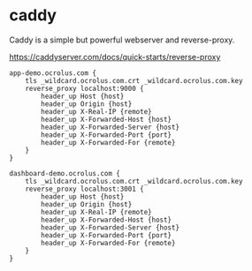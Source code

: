 # caddy

Caddy is a simple but powerful webserver and reverse-proxy.

https://caddyserver.com/docs/quick-starts/reverse-proxy

```caddy
app-demo.ocrolus.com {
	tls _wildcard.ocrolus.com.crt _wildcard.ocrolus.com.key
	reverse_proxy localhost:9000 {
		header_up Host {host}
		header_up Origin {host}
		header_up X-Real-IP {remote}
		header_up X-Forwarded-Host {host}
		header_up X-Forwarded-Server {host}
		header_up X-Forwarded-Port {port}
		header_up X-Forwarded-For {remote}
	}
}

dashboard-demo.ocrolus.com {
	tls _wildcard.ocrolus.com.crt _wildcard.ocrolus.com.key
	reverse_proxy localhost:3001 {
		header_up Host {host}
		header_up Origin {host}
		header_up X-Real-IP {remote}
		header_up X-Forwarded-Host {host}
		header_up X-Forwarded-Server {host}
		header_up X-Forwarded-Port {port}
		header_up X-Forwarded-For {remote}
	}
}
```
